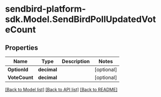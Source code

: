 
# sendbird-platform-sdk.Model.SendBirdPollUpdatedVoteCount

## Properties

Name | Type | Description | Notes
------------ | ------------- | ------------- | -------------
**OptionId** | **decimal** |  | [optional] 
**VoteCount** | **decimal** |  | [optional] 

[[Back to Model list]](../README.md#documentation-for-models)
[[Back to API list]](../README.md#documentation-for-api-endpoints)
[[Back to README]](../README.md)

